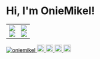 # Hi, I'm OnieMikel!

<table>
  <tr>
    <td>
      <img src="https://github-readme-stats.vercel.app/api?username=oniemikel&theme=monokai&show_icons=true" />
      <br/>
      <img src="https://streak-stats.demolab.com?user=oniemikel&theme=monokai&date_format=%5BY.%5Dn.j" />
    </td>
    <td>
      <img src="https://github-readme-stats.vercel.app/api/top-langs?username=oniemikel&show_icons=true&locale=en&theme=monokai" />
      <br/>
      <img src="https://github-profile-trophy.vercel.app/?username=oniemikel&theme=monokai&margin-w=15&margin-h=15&column=3&rank=-C,-?" />
    </td>
  </tr>
</table>

<!-- ![Readme Card](https://github-readme-stats.vercel.app/api/pin/?username=oniemikel&repo=gmail-pwa&theme=transparent) -->


<p align="left">
  <a href="https://github.com/oniemikel/oniemikel/">
    <img src="https://komarev.com/ghpvc/?username=oniemikel" alt="oniemikel" />
  </a>
  </a>
  <a href="https://github.com/oniemikel">
    <img height="20" src="https://img.shields.io/github/followers/oniemikel?label=follow&logo=github&style=flat" />
  </a>
  <a href="https://stackoverflow.com/users/5720201/oniemikel">
    <img height="20" src="https://img.shields.io/stackexchange/stackoverflow/r/5720201?label=StackOverflow&logo=stack-overflow&style=flat" />
  </a>
  <a href="http://qiita.com/oniemikel">
    <img height="20" src="https://qiita-badge.apiapi.app/s/oniemikel/posts.svg" />
  </a>
  <//qiita.com/oniemikel">
    <img height="20" src="https://qiita-badge.apiapi.app/s/oniemikel/contributions.svg" />
  </a>
</p>